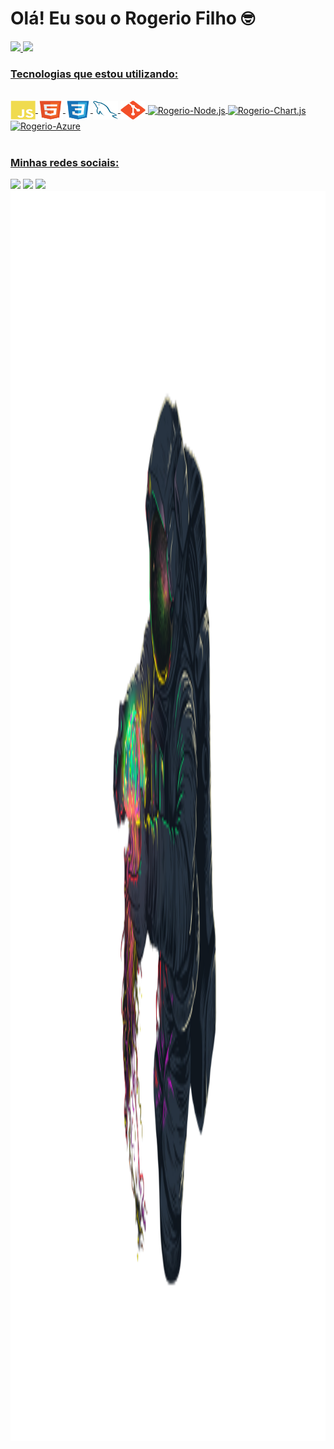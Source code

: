 ### <h1>Olá! Eu sou o Rogerio Filho 🤓</h1>

 <div>
  <a href="https://github.com/rogerio-alvesf">
  <img height="160em" src="https://github-readme-stats.vercel.app/api?username=rogerio-alvesf&show_icons=true&theme=dark&include_all_commits=true&count_private=true"/>
  <img height="160em" src="https://github-readme-stats.vercel.app/api/top-langs/?username=rogerio-alvesf&layout=compact&langs_count=7&theme=dark"/>
</div>

 ### Tecnologias que estou utilizando:
<div style="display: inline_block"><br>
  <img align="center" alt="Rogerio-Js" height="30" width="40" src="https://raw.githubusercontent.com/devicons/devicon/master/icons/javascript/javascript-plain.svg">
  <img align="center" alt="Rogerio-HTML" height="30" width="40" src="https://raw.githubusercontent.com/devicons/devicon/master/icons/html5/html5-original.svg">
  <img align="center" alt="Rogerio-CSS" height="30" width="40" src="https://raw.githubusercontent.com/devicons/devicon/master/icons/css3/css3-original.svg">
  <img align="center" alt="Rogerio-Mysql" height="30" width="40" src="https://raw.githubusercontent.com/devicons/devicon/master/icons/mysql/mysql-original.svg">
  <img align="center" alt="Rogerio-Git" height="30" width="40" src="https://raw.githubusercontent.com/devicons/devicon/master/icons/git/git-original.svg">
  <img align="center" alt="Rogerio-Node.js" height="30" width="40" src="https://cdn.jsdelivr.net/gh/devicons/devicon/icons/nodejs/nodejs-original.svg">
  <img align="center" alt="Rogerio-Chart.js" height="30" width="40" src="https://www.scicoding.com/content/images/2021/09/chartjs-logo-1.svg">
  <img align="center" alt="Rogerio-Azure" height="40" width="32" src="https://integration.team/wp-content/uploads/2019/07/azure-239x300.png">
</div>
 
<br>
 
 ### Minhas redes sociais:
<div> 
  <a href = "mailto:rogeriobusiness@protonmail.com"><img src="https://img.shields.io/badge/-Protonmail-%23333?style=for-the-badge&logo=protonmail&logoColor=white" target="_blank"></a>
  <a href="https://www.linkedin.com/in/rogerio-filho-9034481b1" target="_blank"><img src="https://img.shields.io/badge/-LinkedIn-%230077B5?style=for-the-badge&logo=linkedin&logoColor=white" target="_blank"></a> 
  <a href="https://www.instagram.com/rogerio_alvesf/" target="_blank"><img src="https://img.shields.io/badge/-Instagram-%23E4405F?style=for-the-badge&logo=instagram&logoColor=white" target="_blank"></a>
</div>  
 
<img src="space-removebg.png" alt="Imagem de um Astronauta" style="height: 50vh;">
